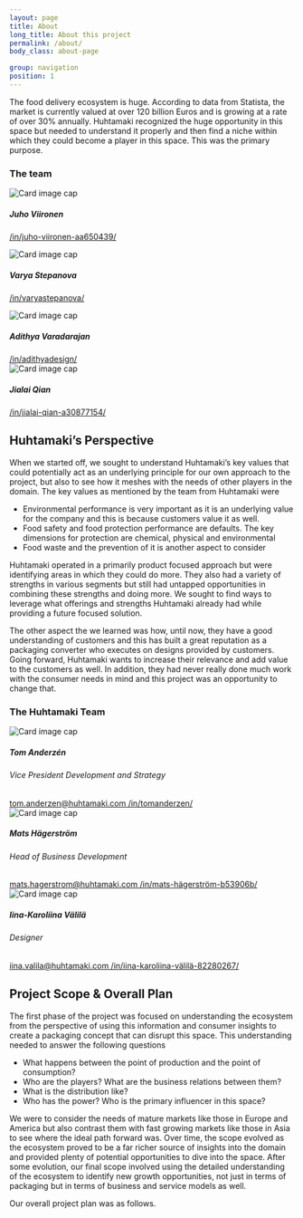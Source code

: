```yaml
---
layout: page
title: About
long_title: About this project
permalink: /about/
body_class: about-page

group: navigation
position: 1
---
```


<section class="container-fluid">
  <div class="container">
    <div class="row">
      <div class="col-lg-12 mx-auto">
        <p class="lead">
        The food delivery ecosystem is huge. According to data from Statista, the market is currently valued at over 120 billion Euros and is growing at a rate of over 30% annually. Huhtamaki recognized the huge opportunity in this space but needed to understand it properly and then find a niche within which they could become a player in this space. This was the primary purpose.
        </p>
      </div>
    </div>
    <div class="row">
      <div class="col-lg-12 mx-auto text-center">
        <h3>The team</h3>
      </div>
    </div>
    <div class="row">
      <div class="col-lg-3 mx-auto">
        <div class="card card--team" style="width: 100%">
          <img class="card-img-top rounded-circle" src="../assets/pictures/team/juho.jpg" alt="Card image cap">
          <div class="card-body">
            <h5 class="card-title">Juho Viironen</h5>
            <p>
              <a
                class="team-card__linkedin"
                href="https://www.linkedin.com/in/juho-viironen-aa650439/">
                /in/juho-viironen-aa650439/
              </a>
            </p>
          </div>
         </div>
      </div>
      <div class="col-lg-3 mx-auto">
        <div class="card card--team" style="width: 100%">
          <img class="card-img-top rounded-circle" src="../assets/pictures/team/varya.jpg" alt="Card image cap">
          <div class="card-body">
            <h5 class="card-title">Varya Stepanova</h5>
            <p>
              <a
                class="team-card__linkedin"
                href="https://www.linkedin.com/in/varyastepanova/">
                /in/varyastepanova/
              </a>
            </p>
          </div>
         </div>
      </div>
      <div class="col-lg-3 mx-auto">
        <div class="card card--team" style="width: 100%">
          <img class="card-img-top rounded-circle" src="../assets/pictures/team/adi.jpg" alt="Card image cap">
          <div class="card-body">
            <h5 class="card-title">Adithya Varadarajan</h5>
            <a
                class="team-card__linkedin"
                href="https://www.linkedin.com/in/adithyadesign/">
                /in/adithyadesign/
            </a>
          </div>
         </div>
      </div>
      <div class="col-lg-3 mx-auto">
        <div class="card card--team" style="width: 100%">
          <img class="card-img-top rounded-circle" src="../assets/pictures/team/jialai.jpg" alt="Card image cap">
          <div class="card-body">
            <h5 class="card-title">Jialai Qian</h5>
            <a
                class="team-card__linkedin"
                href="https://www.linkedin.com/in/jialai-qian-a30877154/">
                /in/jialai-qian-a30877154/
            </a>
          </div>
         </div>
      </div>
    </div>
  </div>
</section>

<section class="container-fluid" markdown="1">
  <div class="container" markdown="1">

## Huhtamaki’s Perspective

When we started off, we sought to understand Huhtamaki’s key values that could potentially act as an underlying principle for our own approach to the project, but also to see how it meshes with the needs of other players in the domain. The key values as mentioned by the team from Huhtamaki were

* Environmental performance is very important as it is an underlying value for the company and this is because customers value it as well.
* Food safety and food protection performance are defaults. The key dimensions for protection are chemical, physical and environmental
* Food waste and the prevention of it is another aspect to consider

Huhtamaki operated in a primarily product focused approach but were identifying areas in which they could do more. They also had a variety of strengths in various segments but still had untapped opportunities in combining these strengths and doing more. We sought to find ways to leverage what offerings and strengths Huhtamaki already had while providing a future focused solution.

The other aspect the we learned was how, until now, they have a good understanding of customers and this has built a great reputation as a packaging converter who executes on designs provided by customers. Going forward, Huhtamaki wants to increase their relevance and add value to the customers as well. In addition, they had never really done much work with the consumer needs in mind and this project was an opportunity to change that.

<div class="row">
<div class="col-lg-12 mx-auto text-center">
<h3>The Huhtamaki Team</h3>
</div>
</div>
<div class="row">
<div class="col-lg-3 mx-auto">
<div class="card card--team" style="width: 100%">
    <img class="card-img-top rounded-circle" src="../assets/pictures/team/tom.jpg" alt="Card image cap">
    <div class="card-body">
    <h5 class="card-title">Tom Anderzén</h5>
    <h6 class="card-subtitle">Vice President Development and Strategy</h6>
    <a class="team-card__email"
      href="mailto:tom.anderzen@huhtamaki.com">
      tom.anderzen@huhtamaki.com
    </a>
    <a
    class="team-card__linkedin"
    href="https://www.linkedin.com/in/tomanderzen/">
    /in/tomanderzen/
    </a>
    </div>
    </div>
</div>
<div class="col-lg-3 mx-auto">
<div class="card card--team" style="width: 100%">
    <img class="card-img-top rounded-circle" src="../assets/pictures/team/mats.jpg" alt="Card image cap">
    <div class="card-body">
    <h5 class="card-title">Mats Hägerström</h5>
    <h6 class="card-subtitle">Head of Business Development</h6>
    <a class="team-card__email"
      href="mailto:mats.hagerstrom@huhtamaki.com">
    mats.hagerstrom@huhtamaki.com
    </a>
    <a
    class="team-card__linkedin"
    href="https://fi.linkedin.com/in/mats-h%C3%A4gerstr%C3%B6m-b53906b/">
    /in/mats-hägerström-b53906b/
    </a>
    </div>
    </div>
</div>
<div class="col-lg-3 mx-auto">
<div class="card card--team" style="width: 100%">
    <img class="card-img-top rounded-circle" src="../assets/pictures/team/iina.jpg" alt="Card image cap">
    <div class="card-body">
    <h5 class="card-title">Iina-Karoliina Välilä</h5>
    <h6 class="card-subtitle">Designer</h6>
    <a class="team-card__email"
      href="mailto:iina.valila@huhtamaki.com">
      iina.valila@huhtamaki.com
    </a>
    <a
        class="team-card__linkedin"
        href="https://www.linkedin.com/in/iina-karoliina-v%C3%A4lil%C3%A4-82280267/">
        /in/iina-karoliina-välilä-82280267/
    </a>
    </div>
    </div>
</div>
</div>


</div>
</section>

<section class="container-fluid" markdown="1">
  <div class="container" markdown="1">

## Project Scope & Overall Plan

The first phase of the project was focused on understanding the ecosystem from the perspective of using this information and consumer insights to create a packaging concept that can disrupt this space. This understanding needed to answer the following questions

* What happens between the point of production and the point of consumption?
* Who are the players? What are the business relations between them?
* What is the distribution like?
* Who has the power? Who is the primary influencer in this space?

We were to consider the needs of mature markets like those in Europe and America but also contrast them with fast growing markets like those in Asia to see where the ideal path forward was. Over time, the scope evolved as the ecosystem proved to be a far richer source of insights into the domain and provided plenty of potential opportunities to dive into the space. After some evolution, our final scope involved using the detailed understanding of the ecosystem to identify new growth opportunities, not just in terms of packaging but in terms of business and service models as well.

Our overall project plan was as follows.

<object type="image/svg+xml" data="../assets/pictures/schemes/timeline.svg" class="timeline"></object>

</div>
</section>

<!--<div class="inner-gallery" data-gallery="test"></div>-->
